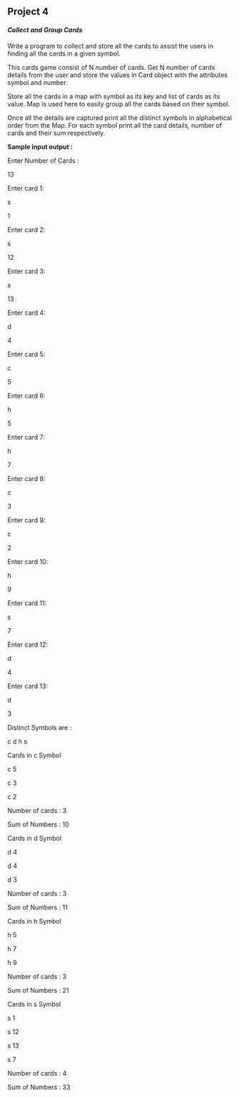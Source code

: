 ## Project 4

#### _Collect and Group Cards_

Write a program to collect and store all the cards to assist the users in finding all the cards in a given
symbol.

This cards game consist of N number of cards. Get N number of cards details from the user and store
the values in Card object with the attributes symbol and number.

Store all the cards in a map with symbol as its key and list of cards as its value. Map is used here to
easily group all the cards based on their symbol.

Once all the details are captured print all the distinct symbols in alphabetical order from the Map. For
each symbol print all the card details, number of cards and their sum respectively.

**Sample input output :**

Enter Number of Cards :

13

Enter card 1:

s

1

Enter card 2:

s

12

Enter card 3:

s

13

Enter card 4:

d

4

Enter card 5:

c

5

Enter card 6:

h

5

Enter card 7:

h

7

Enter card 8:

c

3

Enter card 9:

c

2

Enter card 10:

h

9

Enter card 11:

s

7

Enter card 12:

d

4

Enter card 13:

d

3

Distinct Symbols are :

c d h s

Cards in c Symbol

c 5

c 3

c 2

Number of cards : 3

Sum of Numbers : 10

Cards in d Symbol

d 4

d 4

d 3

Number of cards : 3

Sum of Numbers : 11

Cards in h Symbol

h 5

h 7

h 9

Number of cards : 3

Sum of Numbers : 21

Cards in s Symbol

s 1

s 12

s 13

s 7

Number of cards : 4

Sum of Numbers : 33

